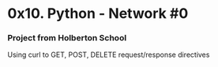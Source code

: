 # 0x10. Python - Network #0

### Project from Holberton School

Using curl to GET, POST, DELETE request/response directives
